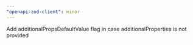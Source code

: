 ```yaml
---
"openapi-zod-client": minor
---
```


Add additionalPropsDefaultValue flag in case additionalProperties is not provided